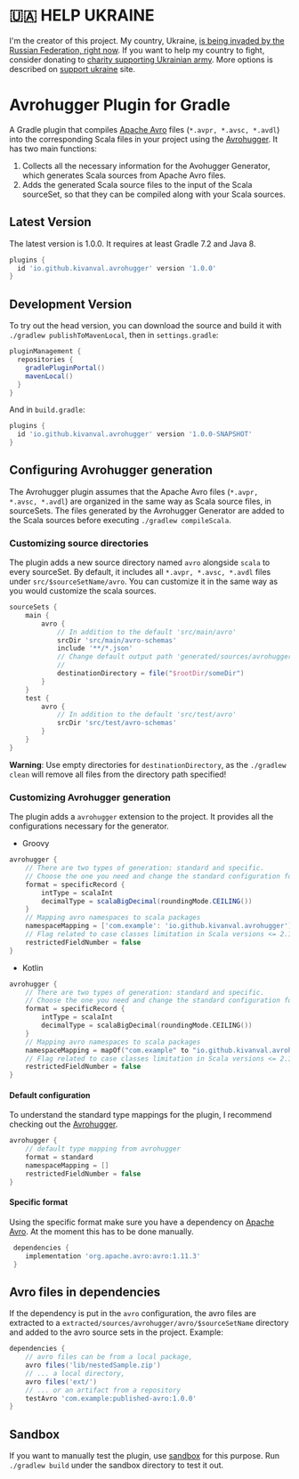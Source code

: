 # 🇺🇦 HELP UKRAINE

I'm the creator of this project.
My country, Ukraine, [is being invaded by the Russian Federation, right now](https://war.ukraine.ua). If you want to help my country to fight, consider donating to [charity supporting Ukrainian army](https://www.comebackalive.in.ua/). More options is described on [support ukraine](https://supportukrainenow.org/) site.

# Avrohugger Plugin for Gradle

A Gradle plugin that compiles [Apache Avro](https://avro.apache.org/docs/1.11.1/) files (```*.avpr, *.avsc, *.avdl```) 
into the corresponding Scala files in your project using the [Avrohugger](https://github.com/julianpeeters/avrohugger).
It has two main functions:
1. Collects all the necessary information for the Avohugger Generator, which generates Scala sources from Apache Avro files.
2. Adds the generated Scala source files to the input of the Scala sourceSet, so that they can be compiled along with your Scala sources.

## Latest Version

The latest version is 1.0.0. It requires at least Gradle 7.2 and Java 8.
```groovy
plugins {
  id 'io.github.kivanval.avrohugger' version '1.0.0'
}
```

## Development Version

To try out the head version, you can download the source and build it with ```./gradlew publishToMavenLocal```, then in ```settings.gradle```:
```groovy
pluginManagement {
  repositories {
    gradlePluginPortal()
    mavenLocal()
  }
}
```
And in ```build.gradle```:
```groovy
plugins {
  id 'io.github.kivanval.avrohugger' version '1.0.0-SNAPSHOT'
}
```

## Configuring Avrohugger generation

The Avrohugger plugin assumes that the Apache Avro files (```*.avpr, *.avsc, *.avdl```) 
are organized in the same way as Scala source files, in sourceSets. 
The files generated by the Avrohugger Generator are added to the Scala sources 
before executing ```./gradlew compileScala```.

### Customizing source directories

The plugin adds a new source directory named ```avro``` alongside ```scala``` to every sourceSet. 
By default, it includes all ```*.avpr, *.avsc, *.avdl``` files under ```src/$sourceSetName/avro```. 
You can customize it in the same way as you would customize the scala sources.
```groovy
sourceSets {
    main {
        avro {
            // In addition to the default 'src/main/avro'
            srcDir 'src/main/avro-schemas'
            include '**/*.json'
            // Change default output path 'generated/sources/avrohugger/scala/main'
            // 
            destinationDirectory = file("$rootDir/someDir")
        }
    }
    test {
        avro {
            // In addition to the default 'src/test/avro'
            srcDir 'src/test/avro-schemas'
        }
    }
}
```
**Warning**: Use empty directories for ```destinationDirectory```, 
as the ```./gradlew clean``` will remove all files from the directory path specified!

### Customizing Avrohugger generation

The plugin adds a ```avrohugger``` extension to the project.
It provides all the configurations necessary for the generator.
- Groovy
```groovy
avrohugger {
    // There are two types of generation: standard and specific. 
    // Choose the one you need and change the standard configuration for the types if necessary.
    format = specificRecord {
        intType = scalaInt
        decimalType = scalaBigDecimal(roundingMode.CEILING())
    }
    // Mapping avro namespaces to scala packages
    namespaceMapping = ['com.example': 'io.github.kivanval.avrohugger']
    // Flag related to case classes limitation in Scala versions <= 2.10.*
    restrictedFieldNumber = false
}
```
- Kotlin
```kotlin
avrohugger {
    // There are two types of generation: standard and specific. 
    // Choose the one you need and change the standard configuration for the types if necessary.
    format = specificRecord {
        intType = scalaInt
        decimalType = scalaBigDecimal(roundingMode.CEILING())
    }
    // Mapping avro namespaces to scala packages
    namespaceMapping = mapOf("com.example" to "io.github.kivanval.avrohugger")
    // Flag related to case classes limitation in Scala versions <= 2.10.*
    restrictedFieldNumber = false
}
```

#### Default configuration

To understand the standard type mappings for the plugin, 
I recommend checking out the [Avrohugger](https://github.com/julianpeeters/avrohugger).

```groovy
avrohugger {
    // default type mapping from avrohugger
    format = standard
    namespaceMapping = []
    restrictedFieldNumber = false
}
```

#### Specific format

Using the specific format make sure you have 
a dependency on [Apache Avro](https://mvnrepository.com/artifact/org.apache.avro/avro). 
At the moment this has to be done manually.

```groovy
 dependencies {
    implementation 'org.apache.avro:avro:1.11.3'
 }
```

## Avro files in dependencies

If the dependency is put in the ```avro``` configuration, 
the avro files are extracted to a ```extracted/sources/avrohugger/avro/$sourceSetName``` directory
and added to the avro source sets in the project. 
Example:

```groovy
dependencies {
    // avro files can be from a local package,
    avro files('lib/nestedSample.zip')
    // ... a local directory,
    avro files('ext/')
    // ... or an artifact from a repository
    testAvro 'com.example:published-avro:1.0.0'
}
```

## Sandbox

If you want to manually test the plugin, 
use [sandbox](https://github.com/kivanval/gradle-avrohugger/tree/develop/sandbox) for this purpose.
Run ```./gradlew build``` under the sandbox directory to test it out.
